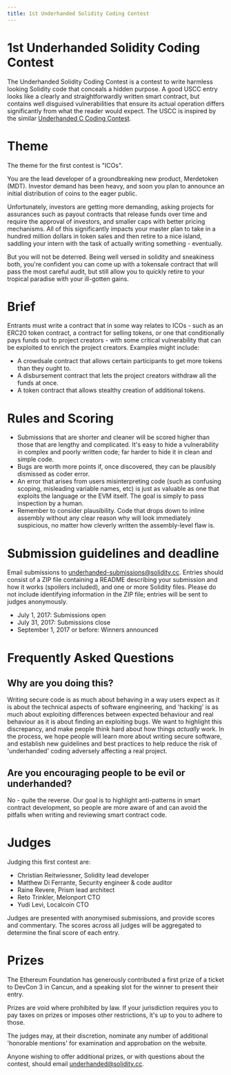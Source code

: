 ```yaml
---
title: 1st Underhanded Solidity Coding Contest
---
```

# 1st Underhanded Solidity Coding Contest

The Underhanded Solidity Coding Contest is a contest to write harmless looking Solidity code that conceals a hidden purpose. A good USCC entry looks like a clearly and straightforwardly written smart contract, but contains well disguised vulnerabilities that ensure its actual operation differs significantly from what the reader would expect. The USCC is inspired by the similar [Underhanded C Coding Contest](http://www.underhanded-c.org/).

# Theme

The theme for the first contest is "ICOs".

You are the lead developer of a groundbreaking new product, Merdetoken (MDT). Investor demand has been heavy, and soon you plan to announce an initial distribution of coins to the eager public.

Unfortunately, investors are getting more demanding, asking projects for assurances such as payout contracts that release funds over time and require the approval of investors, and smaller caps with better pricing mechanisms. All of this significantly impacts your master plan to take in a hundred million dollars in token sales and then retire to a nice island, saddling your intern with the task of actually writing something - eventually.

But you will not be deterred. Being well versed in solidity and sneakiness both, you're confident you can come up with a tokensale contract that will pass the most careful audit, but still allow you to quickly retire to your tropical paradise with your ill-gotten gains.

# Brief

Entrants must write a contract that in some way relates to ICOs - such as an ERC20 token contract, a contract for selling tokens, or one that conditionally pays funds out to project creators - with some critical vulnerability that can be exploited to enrich the project creators. Examples might include:

 - A crowdsale contract that allows certain participants to get more tokens than they ought to.
 - A disbursement contract that lets the project creators withdraw all the funds at once.
 - A token contract that allows stealthy creation of additional tokens.

# Rules and Scoring

 - Submissions that are shorter and cleaner will be scored higher than those that are lengthy and complicated. It's easy to hide a vulnerability in complex and poorly written code; far harder to hide it in clean and simple code.
 - Bugs are worth more points if, once discovered, they can be plausibly dismissed as coder error.
 - An error that arises from users misinterpreting code (such as confusing scoping, misleading variable names, etc) is just as valuable as one that exploits the language or the EVM itself. The goal is simply to pass inspection by a human.
 - Remember to consider plausibility. Code that drops down to inline assembly without any clear reason why will look immediately suspicious, no matter how cleverly written the assembly-level flaw is.

# Submission guidelines and deadline

Email submissions to underhanded-submissions@solidity.cc. Entries should consist of a ZIP file containing a README describing your submission and how it works (spoilers included), and one or more Solidity files. Please do not include identifying information in the ZIP file; entries will be sent to judges anonymously.

 - July 1, 2017: Submissions open
 - July 31, 2017: Submissions close
 - September 1, 2017 or before: Winners announced

# Frequently Asked Questions

## Why are you doing this?

Writing secure code is as much about behaving in a way users expect as it is about the technical aspects of software engineering, and 'hacking' is as much about exploiting differences between expected behaviour and real behaviour as it is about finding an exploiting bugs. We want to highlight this discrepancy, and make people think hard about how things _actually_ work. In the process, we hope people will learn more about writing secure software, and establish new guidelines and best practices to help reduce the risk of 'underhanded' coding adversely affecting a real project.

## Are you encouraging people to be evil or underhanded?

No - quite the reverse. Our goal is to highlight anti-patterns in smart contract development, so people are more aware of and can avoid the pitfalls when writing and reviewing smart contract code.

# Judges

Judging this first contest are:

 - Christian Reitwiessner, Solidity lead developer
 - Matthew Di Ferrante, Security engineer & code auditor
 - Raine Revere, Prism lead architect
 - Reto Trinkler, Melonport CTO
 - Yudi Levi, Localcoin CTO

Judges are presented with anonymised submissions, and provide scores and commentary. The scores across all judges will be aggregated to determine the final score of each entry.

# Prizes

The Ethereum Foundation has generously contributed a first prize of a ticket to DevCon 3 in Cancun, and a speaking slot for the winner to present their entry.

Prizes are void where prohibited by law. If your jurisdiction requires you to pay taxes on prizes or imposes other restrictions, it's up to you to adhere to those.

The judges may, at their discretion, nominate any number of additional 'honorable mentions' for examination and approbation on the website.

Anyone wishing to offer additional prizes, or with questions about the contest, should email underhanded@solidity.cc.
